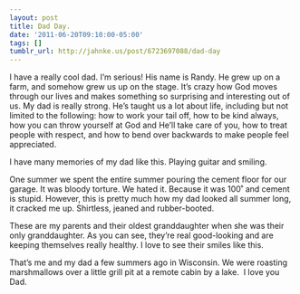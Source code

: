 ```yaml
---
layout: post
title: Dad Day.
date: '2011-06-20T09:10:00-05:00'
tags: []
tumblr_url: http://jahnke.us/post/6723697088/dad-day
---
```

I have a really cool dad. I’m serious! His name is Randy. He grew up on a farm, and somehow grew us up on the stage. It’s crazy how God moves through our lives and makes something so surprising and interesting out of us. My dad is really strong. He’s taught us a lot about life, including but not limited to the following: how to work your tail off, how to be kind always, how you can throw yourself at God and He’ll take care of you, how to treat people with respect, and how to bend over backwards to make people feel appreciated.


I have many memories of my dad like this. Playing guitar and smiling. 

One summer we spent the entire summer pouring the cement floor for our garage. It was bloody torture. We hated it. Because it was 100˚ and cement is stupid. However, this is pretty much how my dad looked all summer long, it cracked me up. Shirtless, jeaned and rubber-booted. 

These are my parents and their oldest granddaughter when she was their only granddaughter. As you can see, they’re real good-looking and are keeping themselves really healthy. I love to see their smiles like this. 

That’s me and my dad a few summers ago in Wisconsin. We were roasting marshmallows over a little grill pit at a remote cabin by a lake. 
I love you Dad.
